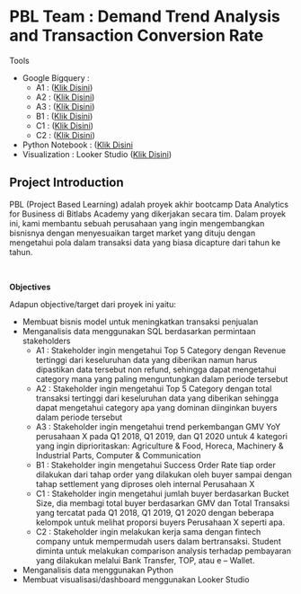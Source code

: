 # PBL Team : Demand Trend Analysis and Transaction Conversion Rate

<p>Tools 
  <ul>
    <li>Google Bigquery :
      <ul>
        <li>A1 : (<a href="https://console.cloud.google.com/bigquery?sq=889224908686:c42b2eb50a5f4d27a1a331fd29a19960">Klik Disini</a>)</li>
        <li>A2 : (<a href="https://console.cloud.google.com/bigquery?sq=889224908686:e9af355e772f408fab20b881ead43c5d">Klik Disini</a>)</li>
        <li>A3 : (<a href="https://console.cloud.google.com/bigquery?sq=889224908686:848fa0c7730c4a43b9f0e1c527a92db1">Klik Disini</a>)</li>
        <li>B1 : (<a href="https://console.cloud.google.com/bigquery?sq=889224908686:97b0654b313a4c84a7c412f7648de265">Klik Disini</a>)</li>
        <li>C1 : (<a href="https://console.cloud.google.com/bigquery?sq=889224908686:6b85da63b12d40508757ca3e2ae61364">Klik Disini</a>)</li>
        <li>C2 : (<a href="https://console.cloud.google.com/bigquery?sq=889224908686:3ba7cdf890fb44ccbfb51d9e6f63c0d8">Klik Disini</a>)</li>
      </ul>
    </li>
    <li>Python Notebook : (<a href="https://colab.research.google.com/drive/1vadLnz5vBkqePPFSUAntlIXjSy1963cA?usp=sharing">Klik Disini</a></li>
    <li>Visualization : Looker Studio (<a href="https://datastudio.google.com/reporting/4f7a483e-aa89-44e5-a34b-f3c5681e9321">Klik Disini</a>)</li>
  </ul>
</p>


## Project Introduction

PBL (Project Based Learning) adalah proyek akhir bootcamp Data Analytics for Business di Bitlabs Academy yang dikerjakan secara tim. Dalam proyek ini, kami membantu sebuah perusahaan yang ingin mengembangkan bisnisnya dengan menyesuaikan target market yang dituju dengan mengetahui pola dalam transaksi data yang biasa dicapture dari tahun ke tahun. 

<br>

<strong> Objectives </strong>
<p> Adapun objective/target dari proyek ini yaitu:</p>
<ul>
  <li> Membuat bisnis model untuk meningkatkan transaksi penjualan </li>
  <li> Menganalisis data menggunakan SQL berdasarkan permintaan stakeholders
    <ul>
      <li>A1 : Stakeholder ingin mengetahui Top 5 Category dengan Revenue tertinggi dari keseluruhan data yang diberikan namun harus dipastikan data tersebut non refund, sehingga dapat mengetahui category mana yang paling menguntungkan dalam periode tersebut</li>
      <li>A2 : Stakeholder ingin mengetahui Top 5 Category dengan total transaksi tertinggi dari keseluruhan data yang diberikan sehingga dapat mengetahui category apa yang dominan diinginkan buyers dalam periode tersebut</li>
      <li>A3 : Stakeholder ingin mengetahui trend perkembangan GMV YoY perusahaan X pada Q1 2018, Q1 2019, dan Q1 2020 untuk 4 kategori yang ingin diprioritaskan: Agriculture & Food, Horeca, Machinery & Industrial Parts, Computer & Communication</li>
      <li>B1 : Stakeholder ingin mengetahui Success Order Rate tiap order dilakukan dari tahap order yang dilakukan oleh buyer sampai dengan tahap settlement yang diproses oleh internal Perusahaan X</li>
      <li>C1 : Stakeholder ingin mengetahui jumlah buyer berdasarkan Bucket Size, dia membagi total buyer berdasarkan GMV dan Total Transaksi yang tercatat pada Q1 2018, Q1 2019, Q1 2020 dengan beberapa kelompok untuk melihat proporsi buyers Perusahaan X seperti apa. </li>
      <li>C2 : Stakeholder ingin melakukan kerja sama dengan fintech company untuk mempermudah users dalam bertransaksi. Student diminta untuk melakukan comparison analysis terhadap pembayaran yang dilakukan melalui Bank Transfer, TOP, atau e – Wallet.</li>
    </ul>
  </li>
  <li> Menganalisis data menggunakan Python </li>
  <li> Membuat visualisasi/dashboard menggunakan Looker Studio </li>
</ul>


